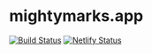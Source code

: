 # mightymarks.app
[![Build Status](https://travis-ci.com/mightymarks/mightymarks.app.svg?branch=master)](https://travis-ci.com/mightymarks/mightymarks.app)
[![Netlify Status](https://api.netlify.com/api/v1/badges/6a35d882-61e7-467c-b54b-149fc553384b/deploy-status)](https://app.netlify.com/sites/mightymarks/deploys)
